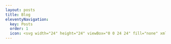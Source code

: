 ```yaml
---
layout: posts
title: Blog
eleventyNavigation:
  key: Posts
  order: 1
  icon: <svg width="24" height="24" viewBox="0 0 24 24" fill="none" xmlns="http://www.w3.org/2000/svg"><path d="M10.5 8V15.25H12V8H10.5ZM5.5 15.25V8H4V15.25H5.5ZM10.25 15.5H5.75V17H10.25V15.5ZM4 15.25C4 16.2165 4.7835 17 5.75 17V15.5C5.61193 15.5 5.5 15.3881 5.5 15.25H4ZM10.5 15.25C10.5 15.3881 10.3881 15.5 10.25 15.5V17C11.2165 17 12 16.2165 12 15.25H10.5ZM8 5.5C9.38071 5.5 10.5 6.61929 10.5 8H12C12 5.79086 10.2091 4 8 4V5.5ZM8 4C5.79086 4 4 5.79086 4 8H5.5C5.5 6.61929 6.61929 5.5 8 5.5V4Z" fill="currentColor"></path><path d="M8 9V10C8.55228 10 9 9.55228 9 9H8ZM8 9H7C7 9.55228 7.44772 10 8 10V9ZM8 9V8C7.44772 8 7 8.44772 7 9H8ZM8 9H9C9 8.44772 8.55228 8 8 8V9Z" fill="currentColor"></path><path d="M8.75 4C8.33579 4 8 4.33579 8 4.75C8 5.16421 8.33579 5.5 8.75 5.5V4ZM8.75 15.5C8.33579 15.5 8 15.8358 8 16.25C8 16.6642 8.33579 17 8.75 17V15.5ZM8.75 5.5H15.25V4H8.75V5.5ZM18.5 8.75V15.25H20V8.75H18.5ZM18.25 15.5H8.75V17H18.25V15.5ZM18.5 15.25C18.5 15.3881 18.3881 15.5 18.25 15.5V17C19.2165 17 20 16.2165 20 15.25H18.5ZM15.25 5.5C17.0449 5.5 18.5 6.95507 18.5 8.75H20C20 6.12665 17.8734 4 15.25 4V5.5Z" fill="currentColor"></path><path d="M14.75 8.25C14.3358 8.25 14 8.58579 14 9C14 9.41421 14.3358 9.75 14.75 9.75V8.25ZM16.25 9.75C16.6642 9.75 17 9.41421 17 9C17 8.58579 16.6642 8.25 16.25 8.25V9.75ZM14.75 9.75H16.25V8.25H14.75V9.75Z" fill="currentColor"></path><path d="M16 16.5C16 16.0858 15.6642 15.75 15.25 15.75C14.8358 15.75 14.5 16.0858 14.5 16.5H16ZM14.5 19.25C14.5 19.6642 14.8358 20 15.25 20C15.6642 20 16 19.6642 16 19.25H14.5ZM14.5 16.5V19.25H16V16.5H14.5Z" fill="currentColor"></path></svg>
---
```

